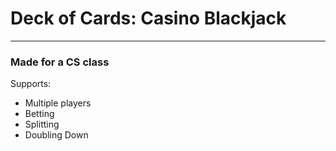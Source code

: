 # Deck of Cards: Casino Blackjack

---

### Made for a CS class

Supports:
 - Multiple players
 - Betting
 - Splitting
 - Doubling Down
